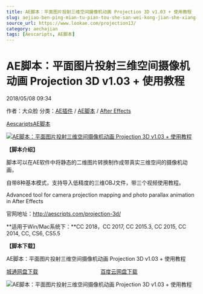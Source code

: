 ```yaml
---
title: AE脚本：平面图片投射三维空间摄像机动画 Projection 3D v1.03 + 使用教程
slug: aejiao-ben-ping-mian-tu-pian-tou-she-san-wei-kong-jian-she-xiang-ji-dong-hua-projection-3d-v1-03-shi-yong-jiao-cheng
source_url: https://www.lookae.com/projection13/
category: aechajian
tags: [Aescaripts, AE脚本]
---
```

# AE脚本：平面图片投射三维空间摄像机动画 Projection 3D v1.03 + 使用教程

2018/05/08 09:34

作者：大众脸
分类：[AE插件](https://www.lookae.com/after-effects/aechajian/) / [AE脚本](https://www.lookae.com/after-effects/aescripts/) / [After Effects](https://www.lookae.com/after-effects/)

[Aescaripts](https://www.lookae.com/tag/aescaripts/)[AE脚本](https://www.lookae.com/tag/ae%e8%84%9a%e6%9c%ac/)

[![AE脚本：平面图片投射三维空间摄像机动画 Projection 3D v1.03 + 使用教程](https://www.lookae.com/wp-content/uploads/2017/09/Projection-3D.jpg "AE脚本：平面图片投射三维空间摄像机动画 Projection 3D v1.03 + 使用教程-LookAE.com")](https://www.lookae.com/wp-content/uploads/2017/09/Projection-3D.jpg)

**【脚本介绍】**

脚本可以在AE软件中将静态的二维图片转换制作成带真实三维空间的摄像机动画，

自带8种基本模式，支持导入低精度的三维OBJ文件，带三个视频使用教程。

Advanced tool for camera projection mapping and photo parallax animation in After Effects

官网地址：http://aescripts.com/projection-3d/

**适用于Win/Mac系统下：**CC 2018，CC 2017, CC 2015.3, CC 2015, CC 2014, CC, CS6, CS5.5

**【脚本下载】**

AE脚本：平面图片投射三维空间摄像机动画 Projection 3D v1.03 + 使用教程

[城通网盘下载](https://lookae.ctfile.com/fs/680462-289762987)                                          [百度云网盘下载](https://pan.baidu.com/s/1Wb5qWWPY8KvKSV_xaYFc5w)

![AE脚本：平面图片投射三维空间摄像机动画 Projection 3D v1.03 + 使用教程](https://img.alicdn.com/imgextra/i3/705956171/TB2y4YUclxRMKJjy0FdXXaifFXa_!!705956171.jpg "AE脚本：平面图片投射三维空间摄像机动画 Projection 3D v1.03 + 使用教程-LookAE.com")
